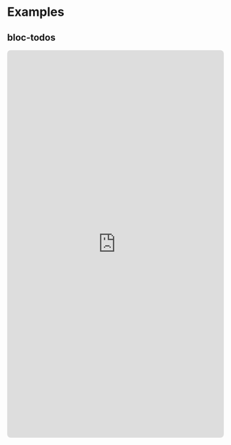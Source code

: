 # Examples

## bloc-todos

<iframe
  src="https://codesandbox.io/p/devbox/github/jacobtipp/bloc-state/tree/main/examples/react/bloc-todos?codemirror=1&file=%2Fsrc%2Ffeatures%2Fmain%2Fview%2Fmain.tsx"
  style="width:100%; height:900px; border:0; border-radius: 8px; overflow:hidden;"
  allow="accelerometer; ambient-light-sensor; camera; encrypted-media; geolocation; gyroscope; hid; microphone; midi; payment; usb; vr; xr-spatial-tracking"
  sandbox="allow-forms allow-modals allow-popups allow-presentation allow-same-origin allow-scripts"
></iframe>